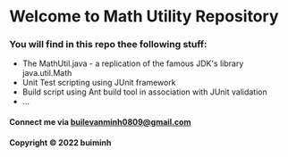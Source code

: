 # Welcome to Math Utility Repository 

### You will find in this repo thee following stuff:

* The MathUtil.java - a replication of the famous JDK's library java.util.Math
* Unit Test scripting using JUnit framework
* Build script using Ant build tool in association with JUnit validation
* ...

#### Connect me via builevanminh0809@gmail.com

#### Copyright &#169; 2022 buiminh